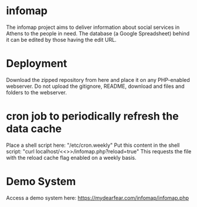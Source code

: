 # infomap
The infomap project aims to deliver information about social services in Athens to the people in need. The database (a Google Spreadsheet) behind it can be edited by those having the edit URL.

# Deployment
Download the zipped repository from here and place it on any PHP-enabled webserver. Do not upload the gitignore, README, download and  files and folders to the webserver.

# cron job to periodically refresh the data cache
Place a shell script here: "/etc/cron.weekly"
Put this content in the shell script: "curl localhost/<<<path-to-infomap-system>>>/infomap.php?reload=true"
This requests the file with the reload cache flag enabled on a weekly basis.

# Demo System
Access a demo system here: https://mydearfear.com/infomap/infomap.php